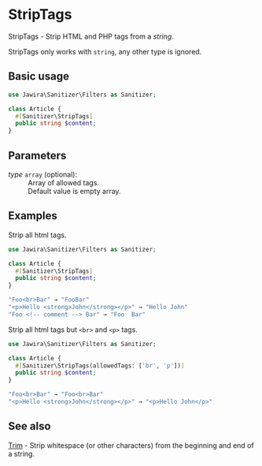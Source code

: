 # StripTags

StripTags - Strip HTML and PHP tags from a _string_.

StripTags only works with `string`, any other type is ignored.

## Basic usage

```php
use Jawira\Sanitizer\Filters as Sanitizer;

class Article {
  #[Sanitizer\StripTags]
  public string $content;
}
```

## Parameters

<dl>
<dt><em>type</em> <code>array</code> (optional):</dt>
<dd>
Array of allowed tags.<br>
Default value is empty array.
</dd>
</dl>

## Examples

Strip all html tags.

```php
use Jawira\Sanitizer\Filters as Sanitizer;

class Article {
  #[Sanitizer\StripTags]
  public string $content;
}
```

```php
"Foo<br>Bar" → "FooBar"
"<p>Hello <strong>John</strong></p>" → "Hello John"
"Foo <!-- comment --> Bar" → "Foo  Bar"
```

Strip all html tags but `<br>` and `<p>` tags.

```php
use Jawira\Sanitizer\Filters as Sanitizer;

class Article {
  #[Sanitizer\StripTags(allowedTags: ['br', 'p'])]
  public string $content;
}
```

```php
"Foo<br>Bar" → "Foo<br>Bar"
"<p>Hello <strong>John</strong></p>" → "<p>Hello John</p>"
```

## See also

[Trim](Trim.md) - Strip whitespace (or other characters) from the beginning and end of a string.
